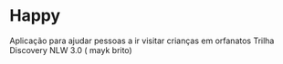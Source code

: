 # Happy
 Aplicação para ajudar pessoas a ir visitar crianças em orfanatos Trilha Discovery NLW 3.0 ( mayk brito) 
